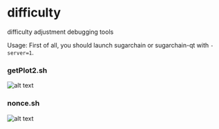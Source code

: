difficulty
=====

difficulty adjustment debugging tools

Usage: First of all, you should launch sugarchain or sugarchain-qt with `-server=1`.

### getPlot2.sh

![alt text](https://github.com/cryptozeny/difficulty/blob/master/examples/test.Sugarchain(t5)-YP-DS(n510).png?raw=true)

### nonce.sh

![alt text](https://github.com/cryptozeny/difficulty/blob/master/examples/NONCE-test.Sugarchain(t5)-YP-DS(n510).png?raw=true)